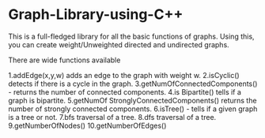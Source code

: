 # Graph-Library-using-C++
This is a full-fledged library for all the basic functions of graphs. Using this, you can create weight/Unweighted directed and undirected graphs.

There are wide functions available

1.addEdge(x,y,w) adds an edge to the graph with weight w.
2.isCyclic() detects if there is a cycle in the graph.
3.getNumOfConnectedComponents() - returns the number of connected components.
4.is Bipartite() tells if a graph is bipartite.
5.getNumOf StronglyConnectedComponents() returns the number of strongly connected components.
6.isTree() - tells if a given graph is a tree or not.
7.bfs traversal of a tree.
8.dfs traversal of a tree.
9.getNumberOfNodes()
10.getNumberOfEdges()
